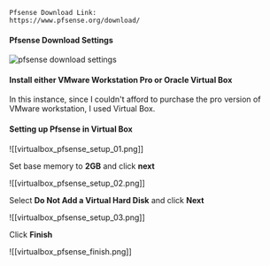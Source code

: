 
```ad-note
Pfsense Download Link:
https://www.pfsense.org/download/
```

#### Pfsense Download Settings

![pfsense download settings](https://github.com/cs421/Create_Homelab_Project/assets/152476259/7c19a014-00c9-48e9-a686-38fcbfcc6783)

#### Install either VMware Workstation Pro or Oracle Virtual Box

In this instance, since I couldn't afford to purchase the pro version of VMware workstation, I used Virtual Box.

#### Setting up Pfsense in Virtual Box

![[virtualbox_pfsense_setup_01.png]]

Set base memory to **2GB** and click **next**

![[virtualbox_pfsense_setup_02.png]]

Select **Do Not Add a Virtual Hard Disk** and click **Next**

![[virtualbox_pfsense_setup_03.png]]

Click **Finish**

![[virtualbox_pfsense_finish.png]]



